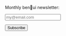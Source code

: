 <form class="signup" action="https://tinyletter.com/benui" method="post" target="popupwindow" onsubmit="window.open('https://tinyletter.com/benui', 'popupwindow', 'scrollbars=yes,width=800,height=600');return true"><p>Monthly ben&#x1F331;ui newsletter:</p><p><input type="text" class="email" name="email" id="tlemail"  placeholder="my@email.com" /></p><input type="hidden" value="1" name="embed"/><input type="submit" value="Subscribe" class="submit" /></form>

